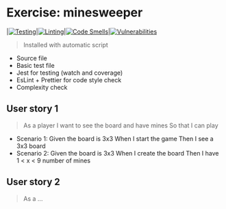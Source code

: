 # Exercise: minesweeper

|[![Testing](https://github.com/sfruzsi/minesweeper/actions/workflows/test.yml/badge.svg)](https://github.com/sfruzsi/minesweeper/actions/workflows/test.yml)|[![Linting](https://github.com/sfruzsi/minesweeper/actions/workflows/lint.yml/badge.svg)](https://github.com/sfruzsi/minesweeper/actions/workflows/lint.yml)|[![Code Smells](https://sonarcloud.io/api/project_badges/measure?project=sfruzsi_minesweeper&metric=code_smells)](https://sonarcloud.io/summary/new_code?id=sfruzsi_minesweeper)|[![Vulnerabilities](https://sonarcloud.io/api/project_badges/measure?project=sfruzsi_minesweeper&metric=vulnerabilities)](https://sonarcloud.io/summary/new_code?id=sfruzsi_minesweeper)

> Installed with automatic script

- Source file
- Basic test file
- Jest for testing (watch and coverage)
- EsLint + Prettier for code style check
- Complexity check

## User story 1

> As a player I want to see the board and have mines So that I can play

- Scenario 1: Given the board is 3x3 When I start the game Then I see a 3x3 board
- Scenario 2: Given the board is 3x3 When I create the board Then I have 1 < x < 9 number of mines

## User story 2

> As a ...
